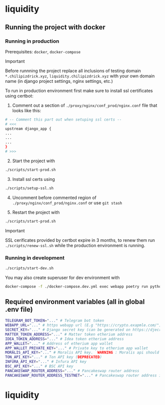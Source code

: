 # liquidity

## Running the project with docker

### Running in production

Prerequisites: `docker`, `docker-compose`

> [!IMPORTANT]
> Before runnning the project replace all inclusions of testing domain `*.chilipizdrick.xyz`, `liquidity.chilipizdrick.xyz` with your own domain name (in django project settings, nginx settings, etc.)

To run in production environment first make sure to install ssl certificates using certbot:

1. Comment out a section of `./proxy/nginx/conf_prod/nginx.conf` file that looks like this:

```sh
# -- Comment this part out when setuping ssl certs --
# <<<
upstream django_app {
...
...
...
}
# >>>
```

2. Start the project with

```sh
./scripts/start-prod.sh
```

3. Install ssl certs using

```sh
./scripts/setup-ssl.sh
```

4. Uncomment before commented region of `./proxy/nginx/conf_prod/nginx.conf` or use `git stash`

5. Restart the project with

```sh
./scripts/start-prod.sh
```

> [!IMPORTANT]
> SSL cerificates provided by certbot expire in 3 months, to renew them run `./scripts/renew-ssl.sh` while the production
> environment is running.

### Running in development

```sh
./scripts/start-dev.sh
```

 You may also create superuser for dev environment with

```sh
docker-compose -f ./docker-compose.dev.yml exec webapp poetry run python manage.py createsuperuser
```

## Required environment variables (all in global .env file)

```sh
TELEGRAM_BOT_TOKEN="..." # Telegram bot token
WEBAPP_URL="..." # https webapp url (E.g "https://crypto.exapmle.com/")
SECRET_KEY="..." # Django secret key (can be generated on https://djecrety.ir/)
MATTER_TOKEN_ADDRESS="..." # Matter token etherium address
IDEA_TOKEN_ADDRESS="..." # Idea token etherium address
APP_WALLET="..." # Address of etherium app wallet
APP_WALLET_PRIVATE_KEY="..." # Private key to etherium app wallet
MORALIS_API_KEY="..." # Moralis API key.  WARNING : Moralis api should be always accessible for normal app functionality
TON_API_KEY="..." # Ton API key (DEPRECATED)
INFURA_API_KEY="..." # Infura API key
BSC_API_KEY="..." # BSC API key
PANCAKESWAP_ROUTER_ADDRESS="..." # Pancakeswap router address
PANCAKESWAP_ROUTER_ADDRESS_TESTNET="..." # Pancakeswap router address in testnet (For development purposes)
```
# liquidity
